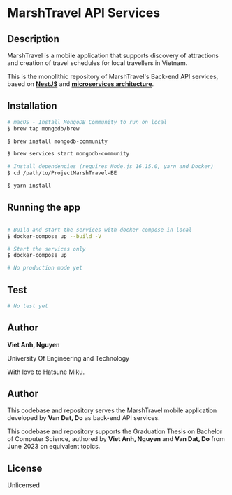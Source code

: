 # MarshTravel API Services
## Description

MarshTravel is a mobile application that supports discovery of attractions and creation of travel schedules for local travellers in Vietnam.

This is the monolithic repository of MarshTravel's Back-end API services, based on **[NestJS](https://nestjs.com/)** and **[microservices architecture](https://microservices.io/patterns/microservices.html)**.

## Installation

```bash
# macOS - Install MongoDB Community to run on local 
$ brew tap mongodb/brew

$ brew install mongodb-community

$ brew services start mongodb-community

# Install dependencies (requires Node.js 16.15.0, yarn and Docker)
$ cd /path/to/ProjectMarshTravel-BE

$ yarn install
```

## Running the app


```bash

# Build and start the services with docker-compose in local
$ docker-compose up --build -V

# Start the services only
$ docker-compose up

# No production mode yet
```

## Test

```bash
# No test yet
```

## Author
**Viet Anh, Nguyen**

University Of Engineering and Technology

With love to Hatsune Miku.


## Author

This codebase and repository serves the MarshTravel mobile application developed by **Van Dat, Do** as back-end API services.

This codebase and repository supports the Graduation Thesis on Bachelor of Computer Science, authored by **Viet Anh, Nguyen** and **Van Dat, Do** from June 2023 on equivalent topics.

## License

Unlicensed
